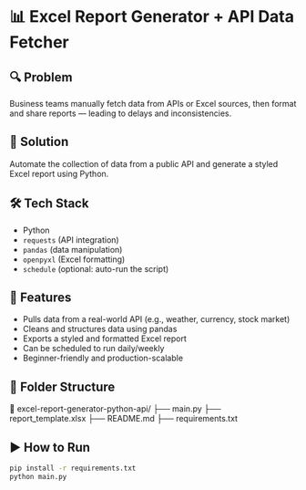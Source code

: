 # 📊 Excel Report Generator + API Data Fetcher

## 🔍 Problem
Business teams manually fetch data from APIs or Excel sources, then format and share reports — leading to delays and inconsistencies.

## 🎯 Solution
Automate the collection of data from a public API and generate a styled Excel report using Python.

## 🛠️ Tech Stack
- Python
- `requests` (API integration)
- `pandas` (data manipulation)
- `openpyxl` (Excel formatting)
- `schedule` (optional: auto-run the script)

## 🚀 Features
- Pulls data from a real-world API (e.g., weather, currency, stock market)
- Cleans and structures data using pandas
- Exports a styled and formatted Excel report
- Can be scheduled to run daily/weekly
- Beginner-friendly and production-scalable


## 📁 Folder Structure
📂 excel-report-generator-python-api/
├── main.py
├── report_template.xlsx
├── README.md
├── requirements.txt



## ▶️ How to Run
```bash
pip install -r requirements.txt
python main.py
